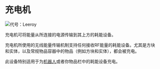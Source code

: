 # 充电机
![代号：Leeroy](block:oc2r:charger)

充电机可将能量从所连接的电源传输到其上方的耗能设备。

充电机所使用的无线能量传输机制支持任何接收RF能量的耗能设备。尤其是方块和实体，以及常规物品容器中的物品（例如方块和实体），都会被充电。

此设备特别适用于为[机器人](../item/robot.md)或者你物品栏中的耗能设备充电。
